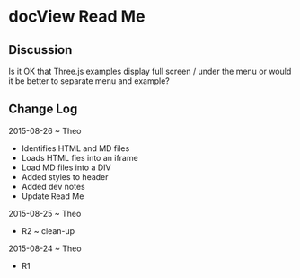 docView Read Me
===

## Discussion

Is it OK that Three.js examples display full screen / under the menu or would it be better to separate menu and example?

## Change Log

2015-08-26 ~ Theo

* Identifies HTML and MD files
* Loads HTML fies into an iframe
* Load MD files into a DIV
* Added styles to header
* Added dev notes
* Update Read Me

2015-08-25 ~ Theo

* R2 ~ clean-up

2015-08-24 ~ Theo

* R1